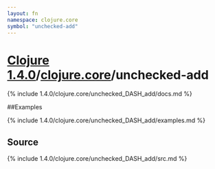 ```yaml
---
layout: fn
namespace: clojure.core
symbol: "unchecked-add"
---
```


# [Clojure 1.4.0](../../)/[clojure.core](../)/unchecked-add

{% include 1.4.0/clojure.core/unchecked_DASH_add/docs.md %}

##Examples

{% include 1.4.0/clojure.core/unchecked_DASH_add/examples.md %}
## Source
{% include 1.4.0/clojure.core/unchecked_DASH_add/src.md %}

